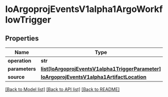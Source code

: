 # IoArgoprojEventsV1alpha1ArgoWorkflowTrigger

## Properties
Name | Type | Description | Notes
------------ | ------------- | ------------- | -------------
**operation** | **str** |  | [optional] 
**parameters** | [**list[IoArgoprojEventsV1alpha1TriggerParameter]**](IoArgoprojEventsV1alpha1TriggerParameter.md) |  | [optional] 
**source** | [**IoArgoprojEventsV1alpha1ArtifactLocation**](IoArgoprojEventsV1alpha1ArtifactLocation.md) |  | [optional] 

[[Back to Model list]](../README.md#documentation-for-models) [[Back to API list]](../README.md#documentation-for-api-endpoints) [[Back to README]](../README.md)


